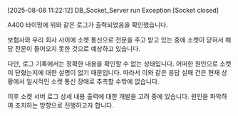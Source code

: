 [2025-08-08 11:22:12] DB_Socket_Server run Exception [Socket closed] 

A400 타이밍에 위와 같은 로그가 출력되었음을 확인했습니다.

보험사와 우리 회사 사이에 소켓 통신으로 전문을 주고 받고 있는 중에 소켓이 닫혀서 해당 전문이 들어오지 못한 것으로 예상하고 있습니다.

다만, 로그 기록에서는 정확한 내용을 확인할 수 없는 상태입니다. 어떠한 원인으로 소켓이 닫혔는지에 대한 설명이 없기 때문입니다. 따라서 이와 같은 응답 실패 건은 현재 상황에서 일시적인 소켓 통신 장애로 추측할 수밖에 없습니다.

이후 소켓 서버 로그 상세 내용 출력에 대한 개발을 고려 중에 있습니다. 원인을 파악하여 조치하는 방향으로 진행하고자 합니다.
